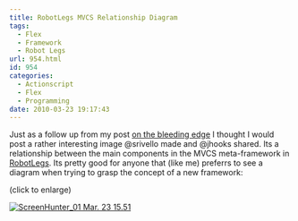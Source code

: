 ```yaml
---
title: RobotLegs MVCS Relationship Diagram
tags:
  - Flex
  - Framework
  - Robot Legs
url: 954.html
id: 954
categories:
  - Actionscript
  - Flex
  - Programming
date: 2010-03-23 19:17:43
---
```


Just as a follow up from my post [on the bleeding edge](https://www.mikecann.co.uk/programming/on-the-bleeding-edge/) I thought I would post a rather interesting image @srivello made and @jhooks shared. Its a relationship between the main components in the MVCS meta-framework in [RobotLegs](https://www.robotlegs.org). Its pretty good for anyone that (like me) preferrs to see a diagram when trying to grasp the concept of a new framework:

<!-- more -->

(click to enlarge)

[![](https://mikecann.co.uk/wp-content/uploads/2010/03/ScreenHunter_01-Mar.-23-15.51.jpg "ScreenHunter_01 Mar. 23 15.51")](https://mikecann.co.uk/wp-content/uploads/2010/03/ScreenHunter_01-Mar.-23-15.51.jpg)
